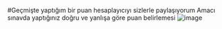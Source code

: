#Geçmişte yaptığım bir puan hesaplayıcıyı sizlerle paylaşıyorum
Amacı sınavda yaptığınız doğru ve yanlışa göre puan belirlemesi
![image](https://github.com/Hearlenss/lgshesaplayiyi/assets/82780619/23d527e1-cb00-4570-ae59-7307bbf48b68)
